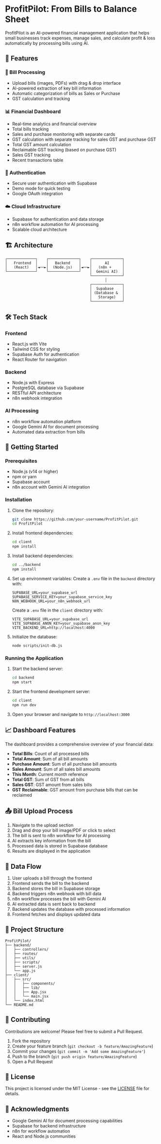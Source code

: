 # ProfitPilot: From Bills to Balance Sheet

ProfitPilot is an AI-powered financial management application that helps small businesses track expenses, manage sales, and calculate profit & loss automatically by processing bills using AI.

## 🌟 Features

### 🧾 Bill Processing
- Upload bills (images, PDFs) with drag & drop interface
- AI-powered extraction of key bill information
- Automatic categorization of bills as Sales or Purchase
- GST calculation and tracking

### 📊 Financial Dashboard
- Real-time analytics and financial overview
- Total bills tracking
- Sales and purchase monitoring with separate cards
- GST calculation with separate tracking for sales GST and purchase GST
- Total GST amount calculation
- Reclaimable GST tracking (based on purchase GST)
- Sales GST tracking
- Recent transactions table

### 🔐 Authentication
- Secure user authentication with Supabase
- Demo mode for quick testing
- Google OAuth integration

### ☁️ Cloud Infrastructure
- Supabase for authentication and data storage
- n8n workflow automation for AI processing
- Scalable cloud architecture

## 🏗️ Architecture

```
┌─────────────┐    ┌──────────────┐    ┌──────────────┐
│   Frontend  │    │   Backend    │    │      AI      │
│   (React)   │◄──►│  (Node.js)   │◄──►│   (n8n +     │
└─────────────┘    └──────────────┘    │  Gemini AI)  │
                                       └──────────────┘
                                              │
                                       ┌──────────────┐
                                       │  Supabase    │
                                       │ (Database &  │
                                       │   Storage)   │
                                       └──────────────┘
```

## 🛠️ Tech Stack

### Frontend
- React.js with Vite
- Tailwind CSS for styling
- Supabase Auth for authentication
- React Router for navigation

### Backend
- Node.js with Express
- PostgreSQL database via Supabase
- RESTful API architecture
- n8n webhook integration

### AI Processing
- n8n workflow automation platform
- Google Gemini AI for document processing
- Automated data extraction from bills

## 🚀 Getting Started

### Prerequisites
- Node.js (v14 or higher)
- npm or yarn
- Supabase account
- n8n account with Gemini AI integration

### Installation

1. Clone the repository:
   ```bash
   git clone https://github.com/your-username/ProfitPilot.git
   cd ProfitPilot
   ```

2. Install frontend dependencies:
   ```bash
   cd client
   npm install
   ```

3. Install backend dependencies:
   ```bash
   cd ../backend
   npm install
   ```

4. Set up environment variables:
   Create a `.env` file in the `backend` directory with:
   ```
   SUPABASE_URL=your_supabase_url
   SUPABASE_SERVICE_KEY=your_supabase_service_key
   N8N_WEBHOOK_URL=your_n8n_webhook_url
   ```

   Create a `.env` file in the `client` directory with:
   ```
   VITE_SUPABASE_URL=your_supabase_url
   VITE_SUPABASE_ANON_KEY=your_supabase_anon_key
   VITE_BACKEND_URL=http://localhost:4000
   ```

5. Initialize the database:
   ```bash
   node scripts/init-db.js
   ```

### Running the Application

1. Start the backend server:
   ```bash
   cd backend
   npm start
   ```

2. Start the frontend development server:
   ```bash
   cd client
   npm run dev
   ```

3. Open your browser and navigate to `http://localhost:3000`

## 📈 Dashboard Features

The dashboard provides a comprehensive overview of your financial data:

- **Total Bills**: Count of all processed bills
- **Total Amount**: Sum of all bill amounts
- **Purchase Amount**: Sum of all purchase bill amounts
- **Sales Amount**: Sum of all sales bill amounts
- **This Month**: Current month reference
- **Total GST**: Sum of GST from all bills
- **Sales GST**: GST amount from sales bills
- **GST Reclaimable**: GST amount from purchase bills that can be reclaimed

## 📤 Bill Upload Process

1. Navigate to the upload section
2. Drag and drop your bill image/PDF or click to select
3. The bill is sent to n8n workflow for AI processing
4. AI extracts key information from the bill
5. Processed data is stored in Supabase database
6. Results are displayed in the application

## 🔄 Data Flow

1. User uploads a bill through the frontend
2. Frontend sends the bill to the backend
3. Backend stores the bill in Supabase storage
4. Backend triggers n8n webhook with bill data
5. n8n workflow processes the bill with Gemini AI
6. AI extracted data is sent back to backend
7. Backend updates the database with processed information
8. Frontend fetches and displays updated data

## 📁 Project Structure

```
ProfitPilot/
├── backend/
│   ├── controllers/
│   ├── routes/
│   ├── utils/
│   ├── scripts/
│   ├── server.js
│   └── app.js
├── client/
│   ├── src/
│   │   ├── components/
│   │   ├── lib/
│   │   ├── App.jsx
│   │   └── main.jsx
│   └── index.html
└── README.md
```

## 🤝 Contributing

Contributions are welcome! Please feel free to submit a Pull Request.

1. Fork the repository
2. Create your feature branch (`git checkout -b feature/AmazingFeature`)
3. Commit your changes (`git commit -m 'Add some AmazingFeature'`)
4. Push to the branch (`git push origin feature/AmazingFeature`)
5. Open a Pull Request

## 📄 License

This project is licensed under the MIT License - see the [LICENSE](LICENSE) file for details.

## 🙏 Acknowledgments

- Google Gemini AI for document processing capabilities
- Supabase for backend infrastructure
- n8n for workflow automation
- React and Node.js communities